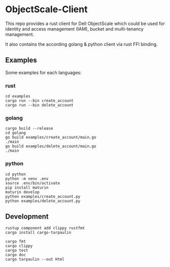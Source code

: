 # ObjectScale-Client

This repo provides a rust client for Dell ObjectScale which could be used for identity and access management (IAM), bucket and multi-tenancy management.

It also contains the according golang & python client via rust FFI binding.

## Examples

Some examples for each languages:

### rust

```
cd examples
cargo run --bin create_account
cargo run --bin delete_account
```

### golang

```
cargo build --release
cd golang
go build examples/create_account/main.go
./main
go build examples/delete_account/main.go
./main
```

### python

```
cd python
python -m venv .env
source .env/bin/activate
pip install maturin
maturin develop
python examples/create_account.py
python examples/delete_account.py
```

## Development
```
rustup component add clippy rustfmt
cargo install cargo-tarpaulin

cargo fmt
cargo clippy
cargo test
cargo doc
cargo tarpaulin --out Html
```
